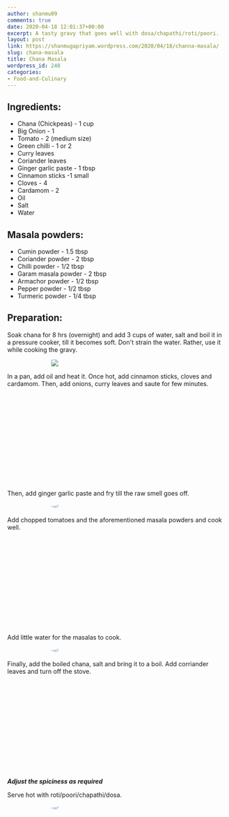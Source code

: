 ```yaml
---
author: shanmu09
comments: true
date: 2020-04-18 12:01:37+00:00
excerpt: A tasty gravy that goes well with dosa/chapathi/roti/poori.
layout: post
link: https://shanmugapriyam.wordpress.com/2020/04/18/channa-masala/
slug: chana-masala
title: Chana Masala
wordpress_id: 248
categories:
- Food-and-Culinary
---
```



<style>
.square {
    float:left;
    position: center;
    width: 49%;
    border-radius:5%;
    padding-bottom : 40%; /* = width for a 1:1 aspect ratio */
    margin:0.5%;
    background-position:center center;
    background-repeat:no-repeat;
    background-size:cover; /* you change this to "contain" if you don't want the images to be cropped */
}
	
#break {
    clear:both;
}

.img_1{background-image:url('https://shanmugapriyam.files.wordpress.com/2020/04/00100lrportrait_00100_burst20200416073204173_cover-2.jpg?resize=2000%2C2000');}
.img_2{background-image:url('https://shanmugapriyam.files.wordpress.com/2020/04/00100lrportrait_00100_burst20200416073313166_cover-2.jpg?resize=2000%2C2000');}
.img_3{background-image:url('https://shanmugapriyam.files.wordpress.com/2020/04/00100lrportrait_00100_burst20200416074519058_cover-1.jpg?resize=2000%2C2000');}
.img_4{background-image:url('https://shanmugapriyam.files.wordpress.com/2020/04/00100lrportrait_00100_burst20200416074107510_cover.jpg?resize=2000%2C2000');}
.img_5{background-image:url('https://shanmugapriyam.files.wordpress.com/2020/04/00100lrportrait_00100_burst20200416100038844_cover-1.jpg?resize=2000%2C2000');}
.img_6{background-image:url('https://shanmugapriyam.files.wordpress.com/2020/04/00000img_00000_burst20200416100347205_cover-1.jpg?resize=2000%2C2000');}


.resize_fit_center {
    max-width:60%;
    max-height:60%;
    vertical-align: middle;
    display: block;
    margin-left: auto;
    margin-right: auto;
    border-radius:50%;
}

.resize_fit_center_square {
    max-width:60%;
    max-height:60%;
    vertical-align: middle;
    display: block;
    margin-left: auto;
    margin-right: auto;
    border-radius:5%;
}

.center {
  margin: auto;
  width: 60%;
}
</style>













## Ingredients:







  * Chana (Chickpeas) - 1 cup
  * Big Onion - 1
  * Tomato - 2 (medium size)
  * Green chilli  - 1 or 2
  * Curry leaves
  * Coriander leaves
  * Ginger garlic paste - 1 tbsp
  * Cinnamon sticks -1 small
  * Cloves - 4
  * Cardamom - 2
  * Oil
  * Salt
  * Water






## Masala powders:







  * Cumin powder - 1.5 tbsp
  * Coriander powder - 2 tbsp
  * Chilli powder - 1/2 tbsp
  * Garam masala powder - 2 tbsp
  * Armachor powder - 1/2 tbsp
  * Pepper powder - 1/2 tbsp
  * Turmeric powder - 1/4 tbsp






## Preparation:







Soak chana for 8 hrs (overnight) and add 3 cups of water, salt and boil it in a pressure cooker, till it becomes soft. Don't strain the water. Rather, use it while cooking the gravy.




<div>
	<img src="https://shanmugapriyam.files.wordpress.com/2020/04/00000img_00000_burst20200416071742947_cover-1.jpg?w=1003"  class="resize_fit_center_square"/>
</div>
<p/>



In a pan, add oil and heat it. Once hot, add cinnamon sticks, cloves and cardamom. Then, add onions, curry leaves and saute for few minutes.




<div class="square img_1">
</div>
<div class="square img_2">
</div>
<div id="break"> </div>
<p/>






Then, add ginger garlic paste and fry till the raw smell goes off.



<div>
	<img src="https://shanmugapriyam.files.wordpress.com/2020/04/00100lrportrait_00100_burst20200416073853474_cover-2.jpg?w=1024"  class="resize_fit_center"/>
</div>
<p/>






Add chopped tomatoes and the aforementioned masala powders and cook well.




<div class="square img_3">
</div>
<div class="square img_4">
</div>
<div id="break"> </div>
<p/>








Add little water for the masalas to cook.




<div>
	<img src="https://shanmugapriyam.files.wordpress.com/2020/04/00100lrportrait_00100_burst20200416074649926_cover-1.jpg?w=1024"  class="resize_fit_center"/>
</div>
<p/>






Finally, add the boiled chana, salt and bring it to a boil. Add corriander leaves and turn off the stove.




<div class="square img_5">
</div>
<div class="square img_6">
</div>
<div id="break"> </div>
<p/>












**_Adjust the spiciness as required_**










Serve hot with roti/poori/chapathi/dosa.




<div>
	<img src="https://shanmugapriyam.files.wordpress.com/2020/04/00100lrportrait_00100_burst20200416123814307_cover-1.jpg?w=1024"  class="resize_fit_center"/>
</div>
<p/>


